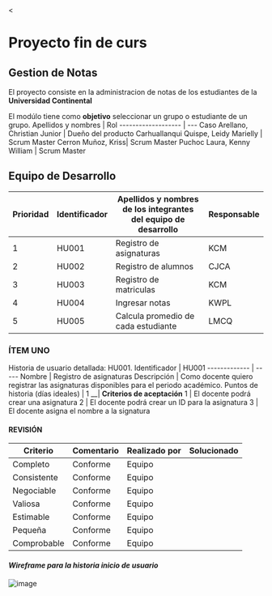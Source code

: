 <
# Proyecto fin de curs
## Gestion de Notas
El proyecto consiste en la administracion de notas de los estudiantes de la **Universidad Continental**
>

El modúlo tiene como **objetivo** seleccionar un grupo o estudiante de un grupo.
Apellidos y nombres | Rol
------------------- | ---
Caso Arellano, Christian Junior | Dueño del producto
Carhuallanqui Quispe, Leidy Marielly | Scrum Master
Cerron Muñoz, Kriss| Scrum Master
Puchoc Laura, Kenny William | Scrum Master

## Equipo de Desarrollo

|Prioridad|Identificador| Apellidos y nombres de los integrantes del equipo de desarrollo|Responsable|
|---------|-------------|----------------------------------------------------------------|-----------|
|    1    |    HU001    |Registro de asignaturas             |    KCM    |
|    2    |    HU002    |Registro de alumnos                 |    CJCA   |
|    3    |    HU003    |Registro de matriculas              |    KCM    |
|    4    |    HU004    |Ingresar notas                      |    KWPL   |
|    5    |    HU005    |Calcula promedio de cada estudiante |    LMCQ   |




### ÍTEM UNO
Historia de usuario detallada: HU001.
Identificador | HU001
------------- | -----
Nombre | Registro de asignaturas
Descripción | 	Como docente quiero registrar las asignaturas disponibles para el periodo académico.
Puntos de historia (días ideales) |	1
__| **Criterios de aceptación**	
1 |	El docente podrá crear una asignatura
2 |	El docente podrá crear un ID para la asignatura
3 | El docente asigna el nombre a la signatura


#### **REVISIÓN**
Criterio | Comentario | Realizado por | Solucionado
---------|------------|---------------|------------
Completo | Conforme | Equipo
Consistente | Conforme | Equipo
Negociable | Conforme | Equipo
Valiosa | Conforme | Equipo
Estimable | Conforme | Equipo
Pequeña | Conforme | Equipo
Comprobable | Conforme | Equipo

#### *Wireframe para la historia inicio de usuario*
![image](https:)
